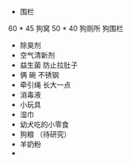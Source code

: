 - 围栏

60 * 45  狗窝
50 * 40  狗厕所
         狗围栏
- 除臭剂
- 空气清新剂
- 益生菌 防止拉肚子
- 俩 碗 不锈钢
- 牵引绳 长大一点
- 消毒液
- 小玩具
- 湿巾
- 幼犬吃的小零食
- 狗粮 （待研究）
- 羊奶粉
- 